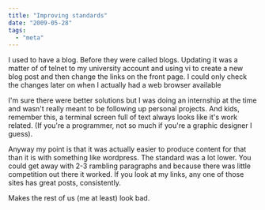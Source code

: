 ```yaml
---
title: "Improving standards"
date: "2009-05-28"
tags:
  - "meta"
---
```


I used to have a blog. Before they were called blogs. Updating it was a matter of of telnet to my university account and using vi to create a new blog post and then change the links on the front page. I could only check the changes later on when I actually had a web browser available

I'm sure there were better solutions but I was doing an internship at the time and wasn't really meant to be following up personal projects. And kids, remember this, a terminal screen full of text always looks like it's work related. (If you're a programmer, not so much if you're a graphic designer I guess).

Anyway my point is that it was actually easier to produce content for that than it is with something like wordpress. The standard was a lot lower. You could get away with 2-3 rambling paragraphs and because there was little competition out there it worked. If you look at my links, any one of those sites has great posts, consistently.

Makes the rest of us (me at least) look bad.
